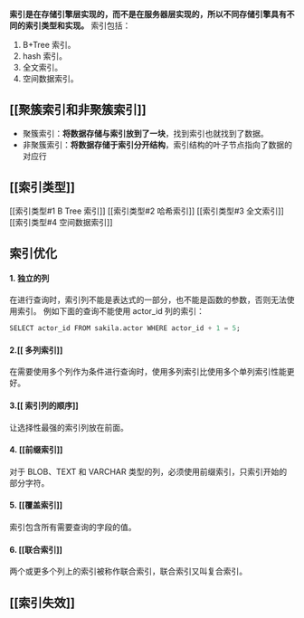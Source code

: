 **索引是在存储引擎层实现的，而不是在服务器层实现的，所以不同存储引擎具有不同的索引类型和实现。** 索引包括：
1. B+Tree 索引。
2. hash 索引。
3. 全文索引。
4. 空间数据索引。


## [[聚簇索引和非聚簇索引]]
- 聚簇索引：**将数据存储与索引放到了一块**，找到索引也就找到了数据。
- 非聚簇索引：**将数据存储于索引分开结构**，索引结构的叶子节点指向了数据的对应行

## [[索引类型]]
[[索引类型#1 B Tree 索引]]
[[索引类型#2 哈希索引]]
[[索引类型#3 全文索引]]
[[索引类型#4 空间数据索引]]

## 索引优化
#### 1. 独立的列
在进行查询时，索引列不能是表达式的一部分，也不能是函数的参数，否则无法使用索引。
例如下面的查询不能使用 actor_id 列的索引：
```sql
SELECT actor_id FROM sakila.actor WHERE actor_id + 1 = 5;
```
#### 2.[[ 多列索引]]
在需要使用多个列作为条件进行查询时，使用多列索引比使用多个单列索引性能更好。
#### 3.[[ 索引列的顺序]]
让选择性最强的索引列放在前面。
#### 4. [[前缀索引]]
对于 BLOB、TEXT 和 VARCHAR 类型的列，必须使用前缀索引，只索引开始的部分字符。
#### 5. [[覆盖索引]]
索引包含所有需要查询的字段的值。
#### 6. [[联合索引]]
两个或更多个列上的索引被称作联合索引，联合索引又叫复合索引。


## [[索引失效]]


